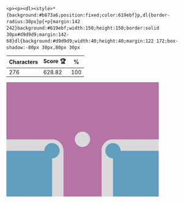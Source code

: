 `<p><p><dl><style>*{background:#b673a6;position:fixed;color:619ebf}p,dl{border-radius:30px}p{+p{margin:142 242}background:#619ebf;width:150;height:150;border:solid 30px#d9d9d9;margin:142-68}dl{background:#d9d9d9;width:40;height:40;margin:122 172;box-shadow:-80px 30px,80px 30px`

| Characters | Score 🏆 | %   |
| ---------- | -------- | --- |
| 276        | 628.82   | 100 |

![](/2025/Aug2025/11/20250811.png)
